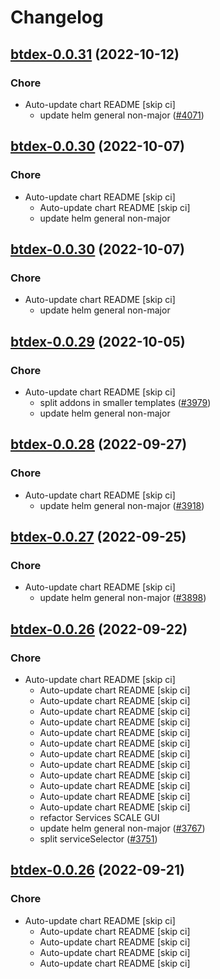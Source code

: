 # Changelog



## [btdex-0.0.31](https://github.com/truecharts/charts/compare/btdex-0.0.30...btdex-0.0.31) (2022-10-12)

### Chore

- Auto-update chart README [skip ci]
  - update helm general non-major ([#4071](https://github.com/truecharts/charts/issues/4071))




## [btdex-0.0.30](https://github.com/truecharts/charts/compare/btdex-0.0.29...btdex-0.0.30) (2022-10-07)

### Chore

- Auto-update chart README [skip ci]
  - Auto-update chart README [skip ci]
  - update helm general non-major




## [btdex-0.0.30](https://github.com/truecharts/charts/compare/btdex-0.0.29...btdex-0.0.30) (2022-10-07)

### Chore

- Auto-update chart README [skip ci]
  - update helm general non-major




## [btdex-0.0.29](https://github.com/truecharts/charts/compare/btdex-0.0.28...btdex-0.0.29) (2022-10-05)

### Chore

- Auto-update chart README [skip ci]
  - split addons in smaller templates ([#3979](https://github.com/truecharts/charts/issues/3979))
  - update helm general non-major




## [btdex-0.0.28](https://github.com/truecharts/charts/compare/btdex-0.0.27...btdex-0.0.28) (2022-09-27)

### Chore

- Auto-update chart README [skip ci]
  - update helm general non-major ([#3918](https://github.com/truecharts/charts/issues/3918))




## [btdex-0.0.27](https://github.com/truecharts/charts/compare/btdex-0.0.26...btdex-0.0.27) (2022-09-25)

### Chore

- Auto-update chart README [skip ci]
  - update helm general non-major ([#3898](https://github.com/truecharts/charts/issues/3898))




## [btdex-0.0.26](https://github.com/truecharts/charts/compare/btdex-0.0.25...btdex-0.0.26) (2022-09-22)

### Chore

- Auto-update chart README [skip ci]
  - Auto-update chart README [skip ci]
  - Auto-update chart README [skip ci]
  - Auto-update chart README [skip ci]
  - Auto-update chart README [skip ci]
  - Auto-update chart README [skip ci]
  - Auto-update chart README [skip ci]
  - Auto-update chart README [skip ci]
  - Auto-update chart README [skip ci]
  - Auto-update chart README [skip ci]
  - Auto-update chart README [skip ci]
  - Auto-update chart README [skip ci]
  - Auto-update chart README [skip ci]
  - refactor Services SCALE GUI
  - update helm general non-major ([#3767](https://github.com/truecharts/charts/issues/3767))
  - split serviceSelector ([#3751](https://github.com/truecharts/charts/issues/3751))




## [btdex-0.0.26](https://github.com/truecharts/charts/compare/btdex-0.0.25...btdex-0.0.26) (2022-09-21)

### Chore

- Auto-update chart README [skip ci]
  - Auto-update chart README [skip ci]
  - Auto-update chart README [skip ci]
  - Auto-update chart README [skip ci]
  - Auto-update chart README [skip ci]
